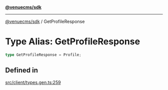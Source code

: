 [**@venuecms/sdk**](../Index.md)

***

[@venuecms/sdk](../Index.md) / GetProfileResponse

# Type Alias: GetProfileResponse

```ts
type GetProfileResponse = Profile;
```

## Defined in

[src/client/types.gen.ts:259](https://github.com/venuecms/sdk/blob/9ae98ad19cd49271fbec864143c1fdaa80d0b742/src/client/types.gen.ts#L259)
